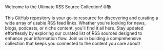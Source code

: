 Welcome to the Ultimate RSS Source Collection! 🌐📚

This GitHub repository is your go-to resource for discovering and curating a wide array of usable RSS feed links. Whether you're looking for news, blogs, podcasts, or niche content, you'll find it all here. Stay updated effortlessly by exploring our curated list of RSS sources designed to enhance your information flow. Join us in building a comprehensive collection that keeps you connected to the content you care about!
